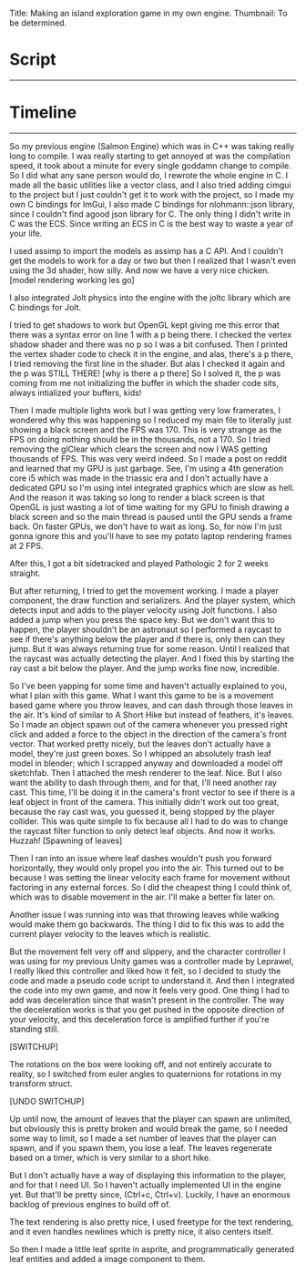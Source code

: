 Title: Making an island exploration game in my own engine.
Thumbnail: To be determined.

# Script
---


# Timeline
---

So my previous engine (Salmon Engine) which was in C++ was taking really long to compile. 
I was really starting to get annoyed at was the compilation speed, it took about a minute for every single goddamn change to compile.
So I did what any sane person would do, I rewrote the whole engine in C. I made all the basic utilities like a vector class,
and I also tried adding cimgui to the project  but I just couldn't get it to work with the project, so I made my own C bindings for ImGui, 
I also made C bindings for nlohmann::json library, since I couldn't find agood json library for C. 
The only thing I didn't write in C was the ECS. Since writing an ECS in C is the best way to waste a year of your life.

I used assimp to import the models as assimp has a C API.
And I couldn't get the models to work for a day or two but then I realized that I wasn't even using the 3d shader, how silly.
And now we have a very nice chicken.
[model rendering working les go]

I also integrated Jolt physics into the engine with the joltc library which are C bindings for Jolt.

I tried to get shadows to work but OpenGL kept giving me this error that there was a syntax error on line 1 with a p being there.
I checked the vertex shadow shader and there was no p so I was a bit confused. Then I printed the vertex shader code to check it in the engine, 
and alas, there's a p there, I tried removing the first line in the shader. But alas I checked it again and the p was STILL THERE!
[why is there a p there]
So I solved it, the p was coming from me not initializing the buffer in which the shader code sits, always intialized your buffers, kids!

Then I made multiple lights work but I was getting very low framerates, I wondered why this was happening so I reduced my main file
to literally just showing a black screen and the FPS was 170. This is very strange as the FPS on doing nothing should be in the thousands,
not a 170. So I tried removing the glClear which clears the screen and now I WAS getting thousands of FPS. This was very weird indeed.
So I made a post on reddit and learned that my GPU is just garbage. See, I'm using a 4th generation core i5 which was made in the triassic
era and I don't actually have a dedicated GPU so I'm using intel integrated graphics which are slow as hell.
And the reason it was taking so long to render a black screen is that OpenGL is just wasting a lot of time waiting for my GPU to finish 
drawing a black screen and so the main thread is paused until the GPU sends a frame back. On faster GPUs, we don't have to wait as long.
So, for now I'm just gonna ignore this and you'll have to see my potato laptop rendering frames at 2 FPS.

After this, I got a bit sidetracked and played Pathologic 2 for 2 weeks straight.

But after returning, I tried to get the movement working. I made a player component, the draw function and serializers. And the player system,
which detects input and adds to the player velocity using Jolt functions. I also added a jump when you press the space key.
But we don't want this to happen, the player shouldn't be an astronaut so I performed a raycast to see if there's anything below the player 
and if there is, only then can they jump. But it was always returning true for some reason. Until I realized that the raycast was actually 
detecting the player. And I fixed this by starting the ray cast a bit below the player. And the jump works fine now, incredible.

So I've been yapping for some time and haven't actually explained to you, what I plan with this game.
What I want this game to be is a movement based game where you throw leaves, and can dash through those leaves in the air. It's kind of similar
to A Short Hike but instead of feathers, it's leaves.
So I made an object spawn out of the camera whenever you pressed right click and added a force to the object in the direction of the camera's 
front vector. That worked pretty nicely, but the leaves don't actually have a model, they're just green boxes.
So I whipped an absolutely trash leaf model in blender; which I scrapped anyway and downloaded a model off sketchfab.
Then I attached the mesh renderer to the leaf. Nice.
But I also want the ability to dash through them, and for that, I'll need another ray cast. This time, I'll be doing it in the camera's front 
vector to see if there is a leaf object in front of the camera.
This initially didn't work out too great, because the ray cast was, you guessed it, being stopped by the player collider.
This was quite simple to fix because all I had to do was to change the raycast filter function to only detect leaf objects. And now it works. 
Huzzah! [Spawning of leaves]

Then I ran into an issue where leaf dashes wouldn't push you forward horizontally, they would only propel you into the air.
This turned out to be because I was setting the linear velocity each frame for movement without factoring in any external forces. So I did the 
cheapest thing I could think of, which was to disable movement in the air. I'll make a better fix later on.

Another issue I was running into was that throwing leaves while walking would make them go backwards. The thing I did to fix this was to 
add the current player velocity to the leaves which is realistic.

But the movement felt very off and slippery, and the character controller I was using for my previous Unity games was a controller made 
by Leprawel, I really liked this controller and liked how it felt, so I decided to study the code and made a pseudo code script to 
understand it. And then I integrated the code into my own game, and now it feels very good. One thing I had to add was deceleration since that 
wasn't present in the controller. The way the deceleration works is that you get pushed in the opposite direction of your velocity, and this 
deceleration force is amplified further if you're standing still.

[SWITCHUP]

The rotations on the box were looking off, and not entirely accurate to reality, so I switched from euler angles to quaternions for rotations 
in my transform struct.

[UNDO SWITCHUP]

Up until now, the amount of leaves that the player can spawn are unlimited, but obviously this is pretty broken and would break the game,
so I needed some way to limit, so I made a set number of leaves that the player can spawn, and if you spawn them, you lose a leaf.
The leaves regenerate based on a timer, which is very similar to a short hike.

But I don't actually have a way of displaying this information to the player, and for that I need UI. So I haven't actually implemented UI in 
the engine yet. But that'll be pretty since, (Ctrl+c, Ctrl+v). Luckily, I have an enormous backlog of previous engines to build off of.

The text rendering is also pretty nice, I used freetype for the text rendering, and it even handles newlines which is pretty nice, it also
centers itself.

So then I made a little leaf sprite in asprite, and programmatically generated leaf entities and added a image component to them.
